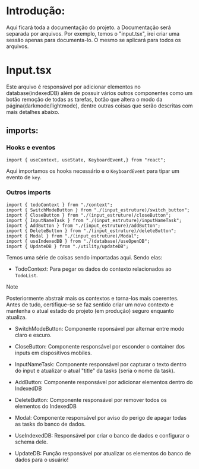 # Introdução: 

Aqui ficará toda a documentação do projeto. a Documentação será separada por 
arquivos. Por exemplo, temos o "input.tsx", irei criar uma sessão apenas para 
documenta-lo. O mesmo se aplicará para todos os arquivos. 

# Input.tsx 

Este arquivo é responsável por adicionar elementos no database(indexedDB) além
de possuir vários outros componentes como um botão remoção de todas as tarefas,
botão que altera o modo da página(darkmode/lightmode), dentre outras coisas que
serão descritas com mais detalhes abaixo. 

## imports: 
### Hooks e eventos
```tsx
import { useContext, useState, KeyboardEvent,} from "react";
```
Aqui importamos os hooks necessário e o `KeyboardEvent` para tipar um evento de 
`key`.
### Outros imports 

```tsx
import { todoContext } from "./context";
import { SwitchModeButton } from "./(input_estruture)/switch_button";
import { CloseButton } from "./(input_estruture)/closeButton";
import { InputNameTask } from "./(input_estruture)/inputNameTask";
import { AddButton } from "./(input_estruture)/addButton";
import { DeleteButton } from "./(input_estruture)/deleteButton";
import { Modal } from "./(input_estruture)/Modal";
import { useIndexedDB } from "./(database)/useOpenDB";
import { UpdateDB } from "./utility/updateDB";
```
Temos uma série de coisas sendo importadas aqui. Sendo elas: 

- TodoContext: Para pegar os dados do contexto relacionados ao `TodoList`.

> [!Note]
> Posteriormente abstrair mais os contextos e torna-los mais coerentes. Antes 
de tudo, certifique-se se faz sentido criar um novo contexto e mantenha o 
atual estado do projeto (em produção) seguro enquanto atualiza. 

- SwitchModeButton: Componente reponsável por alternar entre modo claro e escuro.

- CloseButton: Componente responsável por esconder o container dos inputs em 
dispositivos mobiles. 

- InputNameTask: Componente responsável por capturar o texto dentro do input e 
atualizar o atual "title" da tasks (seria o nome da task).

- AddButton: Componente responsável por adicionar elementos dentro do IndexedDB

- DeleteButton: Componente responsável por remover todos os elementos do IndexedDB

- Modal: Componente responsável por aviso do perigo de apagar todas as tasks do
banco de dados.

- UseIndexedDB: Responsável por criar o banco de dados e configurar o schema dele.

- UpdateDB: Função responsável por atualizar os elementos do banco de dados para
o usuário! 



